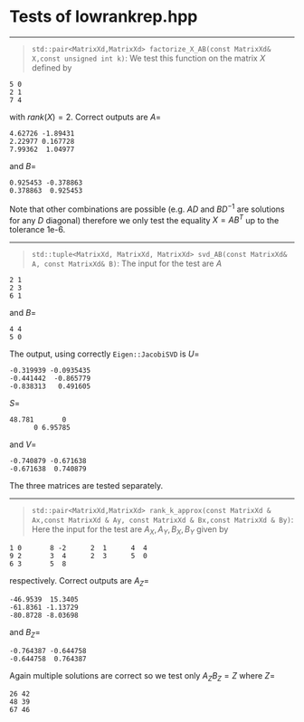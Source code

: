 

# Tests of lowrankrep.hpp

***
> `std::pair<MatrixXd,MatrixXd> factorize_X_AB(const MatrixXd& X,const unsigned int k)`: We test this function on the matrix $X$ defined by
```
5 0
2 1
7 4
```
with $rank(X)=2$. Correct outputs are $A=$
```
4.62726 -1.89431
2.22977 0.167728
7.99362  1.04977 
```
and
$B=$
```
0.925453 -0.378863
0.378863  0.925453
```

Note that other combinations are possible (e.g. $AD$ and $BD^{-1}$ are solutions for any $D$ diagonal) therefore we only test the equality $X=AB^T$ up to the tolerance 1e-6.

***

> `std::tuple<MatrixXd, MatrixXd, MatrixXd> svd_AB(const MatrixXd& A, const MatrixXd& B)`: The input for the test are $A$
```
2 1 
2 3 
6 1
```
and
$B=$
```
4 4
5 0
```
The output, using correctly `Eigen::JacobiSVD` is $U=$
```
-0.319939 -0.0935435
-0.441442  -0.865779
-0.838313   0.491605
```
$S=$
```
48.781       0
      0 6.95785
```
and $V=$
```
-0.740879 -0.671638
-0.671638  0.740879
```
The three matrices are tested separately.

***

> `std::pair<MatrixXd,MatrixXd> rank_k_approx(const MatrixXd & Ax,const MatrixXd & Ay, const MatrixXd & Bx,const MatrixXd & By)`: Here the input for the test are $A_X, A_Y,B_X,B_Y$ given by
```
1 0       8 -2      2  1      4  4
9 2       3  4      2  3      5  0
6 3       5  8    
```
respectively. Correct outputs are $A_Z=$
```
-46.9539  15.3405
-61.8361 -1.13729
-80.8728 -8.03698
```
and
$B_Z=$
```
-0.764387 -0.644758
-0.644758  0.764387
```
Again multiple solutions are correct so we test only $A_ZB_Z = Z$ where $Z=$
```
26 42
48 39
67 46
```
